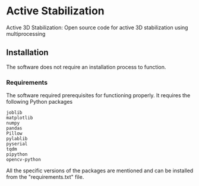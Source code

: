 # Active Stabilization

Active 3D Stabilization: Open source code for active 3D stabilization using multiprocessing

## Installation

The software does not require an installation process to function.

### Requirements
The software required prerequisites for functioning properly.
It requires the following Python packages

    joblib
    matplotlib
    numpy
    pandas
    Pillow
    pylablib
    pyserial
    tqdm
    pipython
    opencv-python

All the specific versions of the packages are mentioned and can be installed from the "requirements.txt" file.
